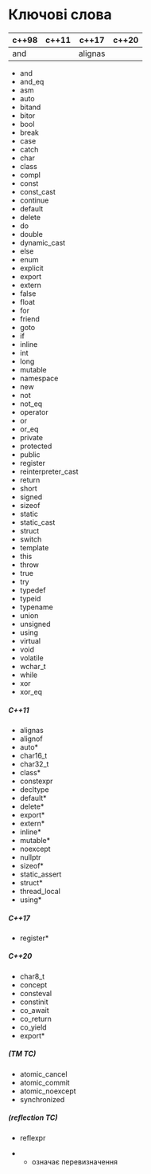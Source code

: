 # Ключові слова

c++98 | c++11 | c++17 | c++20
--- | --- | --- | ---
and|  |alignas|


- and
- and_eq
- asm
- auto
- bitand
- bitor
- bool
- break
- case
- catch
- char
- class
- compl
- const
- const_cast
- continue
- default
- delete
- do
- double
- dynamic_cast
- else
- enum
- explicit
- export
- extern
- false
- float
- for
- friend
- goto
- if
- inline
- int
- long
- mutable
- namespace
- new
- not
- not_eq
- operator
- or
- or_eq
- private
- protected
- public
- register
- reinterpreter_cast
- return
- short
- signed
- sizeof
- static
- static_cast
- struct
- switch
- template
- this
- throw
- true
- try
- typedef
- typeid
- typename
- union
- unsigned
- using
- virtual
- void
- volatile
- wchar_t
- while
- xor
- xor_eq

##### C++11
- alignas
- alignof
- auto*
- char16_t
- char32_t
- class*
- constexpr
- decltype
- default*
- delete*
- export*
- extern*
- inline*
- mutable*
- noexcept
- nullptr
- sizeof*
- static_assert
- struct*
- thread_local
- using*

##### C++17
- register*

##### C++20
- char8_t
- concept
- consteval
- constinit
- co_await
- co_return
- co_yield
- export*

##### (TM TC)
- atomic_cancel
- atomic_commit
- atomic_noexcept
- synchronized

##### (reflection TC)
- reflexpr

* - означає перевизначення
